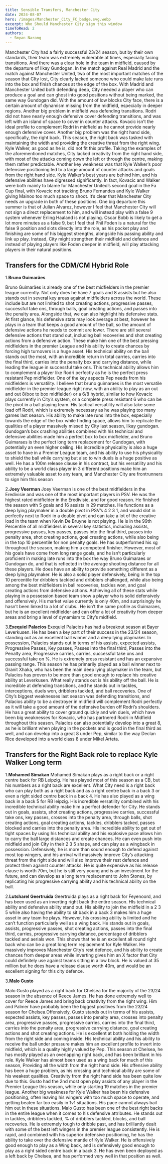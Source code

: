 ```yaml
---
title: Sensible Transfers, Manchester City
date: 2024-08-07
hero: /images/Manchester_City_FC_badge.svg.webp
excerpt: Who Should Manchester City sign this window
timeToRead: 2
authors:
  - Smyan Narang
---
```


<style>
  img {
    max-width: 100%;
    height: auto;
    display: block;
    margin: 0 auto;
  }
</style>

Manchester City had a fairly successful 23/24 season, but by their own standards, their team was extremely vulnerable at times, especially facing transitions. And there was a clear hole in the team in midfield, caused by the departure of Ilkay Gundogan. In the match against Real Madrid and the match against Manchester United, two of the most important matches of the season that CIty lost, City clearly lacked someone who could make late runs into the box and finish chances at the edge of the box. With Madrid and Manchester United both defending deep, City needed a player who can produce a goal and can ghost into good positions without being marked, the same way Gundogan did. With the amount of low blocks City face, there is a certain amount of dynamism missing from the midfield, especially in deeper regions. Another big problem in midfield was defending transitions. Rodri did not have nearly enough defensive cover defending transitions, and was left with an island of space to cover in counter attacks. Kovacic isn’t the ideal profile to complement Rodri in midfield as he cannot provide nearly enough defensive cover.  Another big problem was the right hand side, specifically, the right back. This season, the right back was tasked with maintaining the width and providing the creative threat from the right wing. Kyle Walker, as good as he is, did not fit this profile. Taking the examples of the aforementioned matches, City lacked creativity from the right hand side, with most of the attacks coming down the left or through the centre, making them rather predictable. Another key weakness was that Kyle Walker’s poor defensive positioning led to a large amount of counter attacks and goals from the right hand side. Kyle Walker’s best years are behind him, and his defensive abilities have digressed significantly. In fact, Kovacic and Walker were both mainly to blame for Manchester United’s second goal in the Fa Cup final, with Kovacic not tracking Bruno Fernandes and Kyle Walker giving Mainoo too much space to shoot. It’s clear that Manchester City needs an upgrade in both of these positions. One big departure this summer is that of Julian Alvarez, however I feel that Manchester CIty will not sign a direct replacement to him, and will instead play with a false 9 system whenever Erling Haaland is not playing. Oscar Bobb is likely to get a lot more minutes as a false 9, but I feel that Phil Foden is a natural for the false 9 position and slots directly into the role, as his pocket play and finishing are some of his biggest strengths, alongside his passing ability and link up play. Instead, City might strengthen their midfield and defence and instead of playing players like Foden deeper in midfield, will play attacking players in their natural positions. 

## Transfers for the CDM/CM Hybrid Role

1.**Bruno Guimarães**

Bruno Guimarães is already one of the best midfielders in the premier league currently. Not only does he have 7 goals and 8 assists but he also stands out in several key areas against midfielders across the world. These include but are not limited to shot creating actions, progressive passes, successful take ons, through balls, goal creating actions, and passes into the penalty area. Alongside that, we can also highlight his defensive stats. At first glance, his defensive stats may look average at best, however he plays in a team that keeps a good amount of the ball, so the amount of defensive actions he needs to commit are lower. There are still several defensive actions that stand out, including ball recoveries and shot creating actions from a defensive action. These make him one of the best pressing midfielders in the premier League and his ability to create chances by forcing high turnovers is a huge asset. His technical ability on the ball stands out the most, with an incredible return in total carries, carries into the final third, carries into the penalty box and carrying distance, while leading the league in successful take ons. This technical ability allows him to complement a player like Rodri perfectly as he is the perfect press resistant Pep midfielder. One of the key aspects Pep needs from his midfielders is versatility. I believe that bruno guimaraes is the most versatile midfielder in the premier league right now, with an ability to play as an out and out 8(box to box midfielder) or a 6/8 hybrid, similar to how Kovacic plays currently in City’s system, or a complete press resistant 6 who can be the pivot in a ball playing team. His tactical versatility will also take some load off Rodri, which is extremely necessary as he was playing too many games last season. His ability to make late runs into the box, especially towards the edge of the box while finding space, allows him to replicate the qualities of a player massively missed by City last season, Ilkay gundogan. Gundogan’s box crashing abilities combined with his technical and defensive abilities made him a perfect box to box midfielder, and Bruno Guimaraes is the perfect long term replacement for Gundogan, with potentially an even higher ceiling. His incredible physicality is also a huge asset to have in a Premier League team, and his ability to use his physicality to shield the ball while carrying but also to win duels is a huge positive as well. He has a 100m release clause in his contract, but his versatility and his ability to be a world class player in 3 different positions make him an extremely valuable asset to any team, and Manchester City are frontrunners to sign him this season

2.**Joey Veerman**
Joey Veerman is one of the best midfielders in the Eredivisie and was one of the most important players in PSV. He was the highest rated midfielder in the Eredivisie, and for good reason. He finished the season with 5 goals and 16 assists in 29 matches. He functions as a deep lying playmaker in a double pivot in PSV’s 4 2 3 1, and would slot in perfectly next to Rodri in a double pivot and can take a lot of the creative load in the team when Kevin De Bruyne is not playing. He is in the 99th Percentile of all midfielders in several key statistics, including assists, progressive passes, key passes, passes into the final third, passes into penalty area, shot creating actions, goal creating actions, while also being in the top 10 percentile for non penalty goals. He has outperformed his xg throughout the season, making him a competent finisher. However, most of his goals have come from long range goals, and he isn’t particularly proficient in making late runs into the box the way Bruno Guimaraes or Gundogan do, and that is reflected in the average shooting distance for all these players. He does have an ability to provide something different as a deep lying playmaker. He is also a solid player defensively, being in the top 10 percentile for dribblers tackled and dribblers challenged, while also being among the best midfielders in ball recoveries, tackles won, and goal creating actions from defensive actions. Achieving all of these stats while playing in a possession based team show a player who is solid defensively and offensively. His market value currently is only 40m, and surprisingly he hasn’t been linked to a lot of clubs.. He isn’t the same profile as Guimaraes, but he is an excellent midfielder and can offer a lot of creativity from deeper areas and bring a level of dynamism to City’s midfield. 


3.**Exequiel Palacios**
Exequiel Palacios has had a breakout season at Bayer Leverkusen. He has been a key part of their success in the 23/24 season, standing out as an excellent ball winner and a deep lying playmaker. In possession, Palacios stands out in terms of his assists, expected assists, Progressive Passes, Key passes, Passes into the final third, Passes into the Penalty area, Progressive carries, carries, successful take ons and successful take on %. He is extremely press resistant and has an expansive passing range. This season he has primarily played as a ball winner next to Granit Xhaka, who has been the main deep lying playmaker in the team, but Palacios has proven to be more than good enough to replace his creative ability at Leverkusen. What really stands out is his ability off the ball. He is incredible at defending transitions, and he stands out in tackles, interceptions, duels won, dribblers tackled, and ball recoveries. One of City’s biggest weaknesses last season was defending transitions, and Palacios ability to be a destroyer in midfield will complement Rodri perfectly as it will take a good amount of the defensive burden off Rodri’s shoulders. He has a great ability to cover ground quickly and win duels, which have been big weaknesses for Kovacic, who has partnered Rodri in Midfield throughout this season. Palacios can also potentially develop into a great 8, as he is brilliant when playing in the pockets and is good in the final third as well, and can develop into a great 8 under Pep, similar to the way Declan Rice developed into a world class 8 under Mikel Arteta. 

## Transfers for the Right Back role to replace Kyle Walker Long term


1.**Mohamed Simakan**
Mohamed Simakan plays as a right back or a right centre back for RB Leipzig. He has played most of this season as a CB, but his numbers as a right back are excellent. What City need is a right back who can play both as a right back and as a right centre back in a back 3 or even a right sided centre back in a back 4. He has also played as a wing back in a back 5 for RB leipzig. His incredible versatility combined with his incredible technical ability make him a perfect defender for City. He stands out in goals, assists, shot creating actions, progressive carries, successful take ons, key passes, crosses into the penalty area, through balls, shot creating actions, goal creating actions, tackles, dribblers tacked, passes blocked and carries into the penalty area. HIs incredible ability to get out of tight spaces by using his technical ability and his explosive pace allows him to carry the ball large distances and create chances. He can even push into midfield and join City in their 2 3 5 shape, and can play as a wingback in possession. Defensively, he is more than sound enough to defend against most top wingers, and his arrival will massively improve City’s attacking threat from the right side and will also improve their rest defence and protect them against counter attacks. He is quite expensive as his release clause is worth 70m, but he is still very young and is an investment for the future, and can develop as a long term replacement to John Stones, by replicating his progressive carrying ability and his technical ability on the ball. 

2.**Lutsharel Geertruida**
Geertruida plays as a right back for Feyenoord, and has been used as an inverting right back the entire season. HIs technical ability and defensive ability stand out. His ability to join the midfield in a 2 3 5 while also having the ability to sit back in a back 3 makes him a huge asset in any team he plays. However, his crossing ability is limited and he can’t function particularly well as a wing back. He stands out in goals, assists, progressive passes, shot creating actions, passes into the final third, carries, progressive carrying distance, percentage of dribblers tackled and aerials won. This shows that he is an excellent all round right back who can be a great long term replacement for Kyle Walker. He massively improves Manchester City’s rest defence, and his ability to create chances from deeper areas while inverting gives him an X factor that City could definitely use against teams sitting in a low block. He is valued at 35 million but he does have a release clause worth 40m, and would be an excellent signing for this city defence. 


3.**Malo Gusto**

Malo Gusto played as a right back for Chelsea for the majority of the 23/24 season in the absence of Reece James. He has done extremely well to cover for Reece James and bring back creativity from the right wing. Him and Palmer have probably been the biggest positives from the 23/24 season for Chelsea.Offensively, Gusto stands out in terms of his assists, expected assists, key passes, passes into penalty area, crosses into penalty area, progressive passes, progressive carries, carries into the final third, carries into the penalty area, progressive carrying distance, goal creating actions and shot creating actions. He is excellent at both holding the width from the right side and coming inside. His technical ability and his ability to receive the ball under pressure makes him an excellent profile to invert into midfield, which is a quality highly valued by Pep. This season at Chelsea, he has mostly played as an overlapping right back, and has been brilliant in his role. Kyle Walker has almost been used as a wing back for much of this season, Providing all the width from the right hand side. His offensive ability has been a huge problem, as his crossing and technical ability are some of his weakest qualities. Creativity from the right hand side has been quite low due to this. Gusto had the 2nd most open play assists of any player in the Premier League this season, while only starting 19 matches in the premier league. Another big weakness for Kyle Walker has been his defensive positioning, often leaving his wingers with too much space to operate, and getting beaten far too easily in 1v1 situations. His pace cannot always bail him out in these situations. Malo Gusto has been one of the best right backs in the entire league when it comes to his defensive attributes. He stands out in tackles, dribblers tackled, % of dribblers tackled, blocks, and ball recoveries. He is extremely tough to dribble past, and has brilliantly dealt with some of the best left wingers in the premier league consistently. He is rapid, and combined with his superior defensive positioning, he has the ability to take over the defensive mantle of Kyle Walker. He is offensively good enough to play as a Wing back, and is defensively good enough to play as a right sided centre back in a back 3. He has even been deployed as a left back by Chelsea, and has performed very well in that position as well. 
